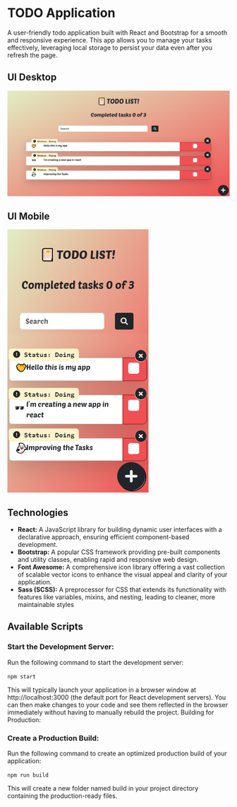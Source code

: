 # TODO Application 

A user-friendly todo application built with React and Bootstrap for a smooth and responsive experience. This app allows you to manage your tasks effectively, leveraging local storage to persist your data even after you refresh the page.
## UI Desktop
![img_1.png](img_1.png)
## UI Mobile
![img_2.png](img_2.png)
## Technologies
* **React:** A JavaScript library for building dynamic user interfaces with a declarative approach, ensuring efficient component-based development.
* **Bootstrap:** A popular CSS framework providing pre-built components and utility classes, enabling rapid and responsive web design.
* **Font Awesome:** A comprehensive icon library offering a vast collection of scalable vector icons to enhance the visual appeal and clarity of your application.
* **Sass (SCSS):** A preprocessor for CSS that extends its functionality with features like variables, mixins, and nesting, leading to cleaner, more maintainable styles


## Available Scripts
### Start the Development Server:
Run the following command to start the development server:

`npm start`

This will typically launch your application in a browser window at http://localhost:3000 (the default port for React development servers). You can then make changes to your code and see them reflected in the browser immediately without having to manually rebuild the project.
Building for Production:

### Create a Production Build:
Run the following command to create an optimized production build of your application:

`npm run build`

This will create a new folder named build in your project directory containing the production-ready files.